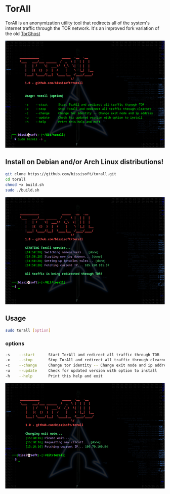 # TorAll
TorAll is an anonymization utility tool that redirects all of the system's internet traffic through the TOR network.
It's an improved fork variation of the old [TorGhost](https://github.com/SusmithKrishnan/torghost)

![screenshot](torall.png)
## Install on Debian and/or Arch Linux distributions!
```sh
git clone https://github.com/bissisoft/torall.git
cd torall
chmod +x build.sh
sudo ./build.sh
```

![screenshot](screenshot1.png)
## Usage
```sh
sudo torall [option]
```
### options
```sh
-s    --start      Start TorAll and redirect all traffic through TOR
-x    --stop       Stop TorAll and redirect all traffic through clearnet
-c    --change     Change tor identity -- Change exit node and ip address
-u    --update     Check for updated version with option to install
-h    --help       Print this help and exit
```

![screenshot](screenshot2.png)

